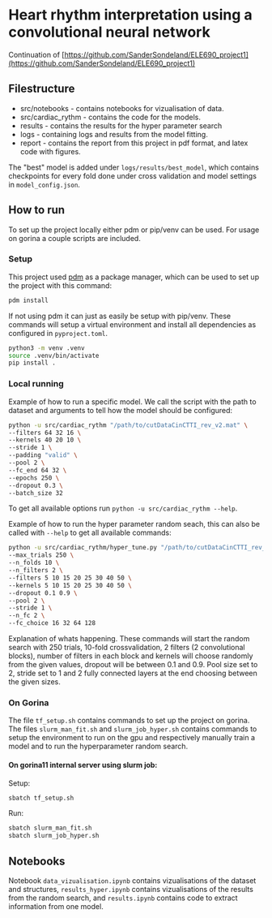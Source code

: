 # Heart rhythm interpretation using a convolutional neural network

Continuation of [https://github.com/SanderSondeland/ELE690_project1](https://github.com/SanderSondeland/ELE690_project1)

## Filestructure

* src/notebooks - contains notebooks for vizualisation of data.
* src/cardiac_rythm - contains the code for the models.
* results - contains the results for the hyper parameter search
* logs - containing logs and results from the model fitting.
* report - contains the report from this project in pdf format, and latex code with figures.

The "best" model is added under `logs/results/best_model`, which contains checkpoints for every fold done under
cross validation and model settings in `model_config.json`.

## How to run

To set up the project locally either pdm or pip/venv can be used.
For usage on gorina a couple scripts are included.

### Setup

This project used [pdm](https://github.com/pdm-project/pdm) as a package
manager, which can be used to set up the project with this command:

```sh
pdm install
```

If not using pdm it can just as easily be setup with pip/venv.
These commands will setup a virtual environment and install all dependencies
as configured in `pyproject.toml`.

```sh
python3 -m venv .venv
source .venv/bin/activate
pip install .
```

### Local running

Example of how to run a specific model. We call the script with the path to dataset and
arguments to tell how the model should be configured:

```sh
python -u src/cardiac_rythm "/path/to/cutDataCinCTTI_rev_v2.mat" \
--filters 64 32 16 \
--kernels 40 20 10 \
--stride 1 \
--padding "valid" \
--pool 2 \
--fc_end 64 32 \
--epochs 250 \
--dropout 0.3 \
--batch_size 32
```

To get all available options run `python -u src/cardiac_rythm --help`.

Example of how to run the hyper parameter random seach, this can also be
called with `--help` to get all available commands:

```sh
python -u src/cardiac_rythm/hyper_tune.py "/path/to/cutDataCinCTTI_rev_v2.mat"  \
--max_trials 250 \
--n_folds 10 \
--n_filters 2 \
--filters 5 10 15 20 25 30 40 50 \
--kernels 5 10 15 20 25 30 40 50 \
--dropout 0.1 0.9 \
--pool 2 \
--stride 1 \
--n_fc 2 \
--fc_choice 16 32 64 128
```

Explanation of whats happening.
These commands will start the random search with 250 trials, 10-fold crossvalidation, 2 filters (2 convolutional blocks), number of filters in each block and kernels
will choose randomly from the given values, dropout will be between 0.1 and 0.9.
Pool size set to 2, stride set to 1 and 2 fully connected layers at the end choosing between the given
sizes.

### On Gorina

The file `tf_setup.sh` contains commands to set up the project on gorina.
The files `slurm_man_fit.sh` and `slurm_job_hyper.sh` contains commands to 
setup the environment to run on the gpu and respectively manually train a model
and to run the hyperparameter random search. 

#### On gorina11 internal server using slurm job:

Setup:
```sh
sbatch tf_setup.sh
```

Run:
```sh
sbatch slurm_man_fit.sh
sbatch slurm_job_hyper.sh
```

## Notebooks

Notebook `data_vizualisation.ipynb` contains vizualisations of the dataset and structures,
`results_hyper.ipynb` contains vizualisations of the results from the random search, 
and `results.ipynb` contains code to extract information from one model.
